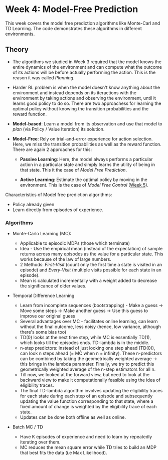 # Week 4: Model-Free Prediction

This week covers the model free prediction algorithms like Monte-Carl and TD Learning. The code demonstrates these algorithms in different environments.

## Theory
- The algorithms we studied in Week 3 required that the model knows the entire dynamics of the environment and can compute what 
the outcome of its actions will be before actually performing the action. This is the reason it was called *Planning*.

- Harder RL problem is when the model doesn't know anything about the environment and instead depends on its iteractions with the environment by taking actions and observing the environment, until it learns good policy to do so. There are two approachess for learning the optimal policy without knowing the transition probabilities and the reward function.

- **Model-based**: Learn a model from its observation and use that model to *plan* (via Policy / Value Iteration) its solution.
- **Model-Free**: Rely on trial-and-error experience for action selection. Here, we miss the transition probabilities as well
                  as the reward function. There are again 2 approaches for this:
    
    - **Passive Learning**: Here, the model always performs a particular action in a particular state and simply learns the                                 utility of being in that state. This it the case of *Model Free Prediction*.
    
    - **Active Learning**: Estimate the optimal policy by moving in the environment. This is 
                           the case of *Model Free Control* ([Week 5](https://github.com/dalmia/David-Silver-Reinforcement-learning/tree/master/Week%205)).
                           
Characteristics of Model free prediction algorithms:

- Policy already given
- Learn directly from episodes of experience. 

### Algorithms

- Monte-Carlo Learning (MC):
  - Applicable to episodic MDPs (those which terminate)
  - Idea - Use the empirical mean (instead of the expectation) of sample returns across many episodes as the value for a particular state. This works because of the law of large numbers.
  - 2 Methods: *First-Visit* (count only the first time a state is visited in an episode) and *Every-Visit* (multiple visits possible for each state in an episode).
  - Mean is calculated incrementally with a weight added to decrease the significance of older values.
 
- Temporal Difference Learning
  - Learn from incomplete sequences (bootstrapping) - Make a guess -> Move some steps -> Make another guess -> Use this guess to improve our original guess
  - Several advantages over MC - facilitates online learning, can learn without the final outcome, less noisy (hence, low variance, although there's some bias too) 
  - TD(0) looks at the next time step, while MC is essentially TD(1), which looks till the episodes ends. TD-lambda is in the middle.
  - n-step predictors: Instead of just looking one step ahead (TD(0)), can look n steps ahead (= MC when n = infinity). These n-predictors can be combined by taking the geometrically weighted average -> this brings in the lambda parameter. Finally, we try to predict this geometrically weighted average of the n-step estimators for all n.
  - Till now, we looked at the forward view, but need to look at the backward view to make it computationally feasible using the idea of eligibility traces.
  - The final TD-lambda algorithm involves updating the eligibility traces for each state during each step of an episode and subsequently updating the value function corresponding to that state, where a fixed amount of change is weighted by the eligibility trace of each state.
  - Updates can be done both offline as well as online.
  
- Batch MC / TD
  - Have K episodes of experience and need to learn by repeatedly iterating over them.
  - MC reduces the mean square error while TD tries to build an MDP that best fits the data (i.e Max Likelihood).
